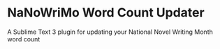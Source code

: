 # NaNoWriMo Word Count Updater
A Sublime Text 3 plugin for updating your National Novel Writing Month word count
